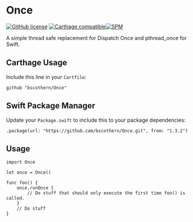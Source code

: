# Once

[![GitHub license](https://img.shields.io/badge/license-MIT-lightgrey.svg)](https://raw.githubusercontent.com/Carthage/Carthage/master/LICENSE.md) [![Carthage compatible](https://img.shields.io/badge/Carthage-compatible-4BC51D.svg?style=flat)](https://github.com/Carthage/Carthage)[![SPM](https://img.shields.io/badge/spm-compatible-brightgreen.svg?style=flat)](https://swift.org/package-manager)

A simple thread safe replacement for Dispatch Once and pthread_once for Swift.

## Carthage Usage

Include this line in your `Cartfile`:
```
github "bscothern/Once"
```

## Swift Package Manager
Update your `Package.swift` to include this to your package dependencies:
```
.package(url: "https://github.com/bscothern/Once.git", from: "1.3.2")
```

## Usage
```
import Once

let once = Once()

func foo() {
    once.runOnce {
        // Do stuff that should only execute the first time foo() is called.
    }
    // Do stuff
}
```
